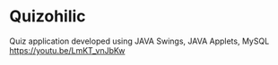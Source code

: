 # Quizohilic
Quiz application developed using JAVA Swings, JAVA Applets, MySQL
https://youtu.be/LmKT_vnJbKw
